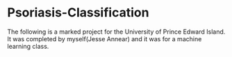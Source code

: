 # Psoriasis-Classification
The following is a marked project for the University of Prince Edward Island. It was completed by myself(Jesse Annear) and it was for a machine learning class.
